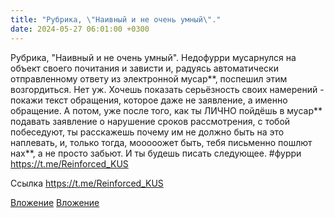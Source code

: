 ```yaml
---
title: "Рубрика, \"Наивный и не очень умный\"."
date: 2024-05-27 06:01:00 +0300
---
```


Рубрика, "Наивный и не очень умный".
Недофурри мусарнулся на объект своего почитания и зависти и, радуясь автоматически отправленному ответу из электронной мусар**, поспешил этим возгордиться.
Нет уж. Хочешь показать серьёзность своих намерений - покажи текст обращения, которое даже не заявление, а именно обращение.
А потом, уже после того, как ты ЛИЧНО пойдёшь в мусар** подавать заявление о нарушение сроков рассмотрения, с тобой побеседуют, ты расскажешь почему им не должно быть на это наплевать, и, только тогда, мооооожет быть, тебя письменно пошлют нах**, а не просто забьют. И ты будешь писать следующее.
#фурри
https://t.me/Reinforced_KUS

Ссылка
https://t.me/Reinforced_KUS

[Вложение](/assets/vk_photos/3/cgSyd_zIXlo.jpg)
[Вложение](https://t.me/Reinforced_KUS)
